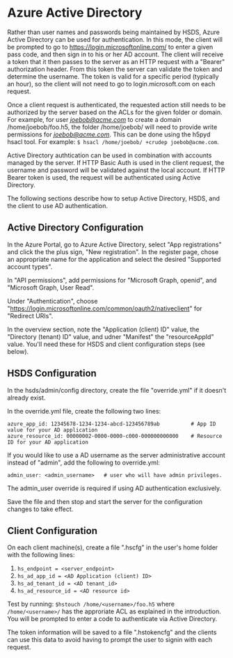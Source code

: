 Azure Active Directory
======================

Rather than user names and passwords being maintained by HSDS, Azure Active Directory can be used for authentication. In this mode, the client will be prompted to go to https://login.microsoftonline.com/ to enter a given pass code, and then sign in to his or her 
AD account.  The client will receive a token that it then passes to the server as an HTTP request with a "Bearer" authorization header.  From this token the server can validate the token and determine the username.  The token is valid for a specific period (typically an hour), so 
the client will not need to go to login.microsoft.com on each request.

Once a client request is authenticated, the requested action still needs to be authorized by the server based on the ACLs for the given folder or domain.  For example, for user *joebob@acme.com* to create a domain /home/joebob/foo.h5, the folder /home/joebob/ will need to provide write permissions for *joebob@acme.com*.  This can be done using the h5pyd hsacl tool.  For example: `$ hsacl /home/joebob/ +crudep joebob@acme.com`.

Active Directory authtication can be used in combination with accounts managed by the server.  If HTTP Basic Auth is used in the client request, the username and password will be validated against the local account.  If HTTP Bearer token is used, the request will be authenticated using Active Directory.

The following sections describe how to setup Active Directory, HSDS, and the client to use AD authentication.

Active Directory Configuration
------------------------------

In the Azure Portal, go to Azure Active Directory, select "App registrations" and
click the the plus sign, "New registration".  In the register page, chose an appropriate name for the application and select the desired "Supported account types".

In "API permissions", add permissions for "Microsoft Graph, openid", and "Microsoft Graph, User Read".

Under "Authentication", choose "https://login.microsoftonline.com/common/oauth2/nativeclient" for "Redirect URIs".

In the overview section, note the "Application (client) ID" value, the "Directory (tenant) ID" value, and udner "Manifest" the "resourceAppId" value.  You'll need these for HSDS and client configuration steps (see below).

HSDS Configuration
------------------

In the hsds/admin/config directory, create the file "override.yml" if it doesn't already exist.

In the override.yml file, create the following two lines:

    azure_app_id: 12345678-1234-1234-abcd-123456789ab          # App ID value for your AD application
    azure_resource_id: 00000002-0000-0000-c000-000000000000    # Resource ID for your AD application

If you would like to use a AD username as the server administrative account instead of "admin", add the following
to override.yml:

    admin_user: <admin_username>   # user who will have admin privileges.

The admin_user override is required if using AD authentication exclusively.

Save the file and then stop and start the server for the configuration changes to take effect.

Client Configuration
--------------------

On each client machine(s), create a file ".hscfg" in the user's home folder with the following lines:

1. `hs_endpoint = <server_endpoint>`
2. `hs_ad_app_id = <AD Application (client) ID>`
3. `hs_ad_tenant_id = <AD tenant_id>`
4. `hs_ad_resource_id = <AD resource id>`

Test by running: `$hstouch /home/<username>/foo.h5` where `/home/<username>/` has the approriate ACL as explained in the introduction.
You will be prompted to enter a code to authenticate via Active Directory.

The token information will be saved to a file ".hstokencfg" and the clients can use this data to avoid having to prompt the user to 
signin with each request.
